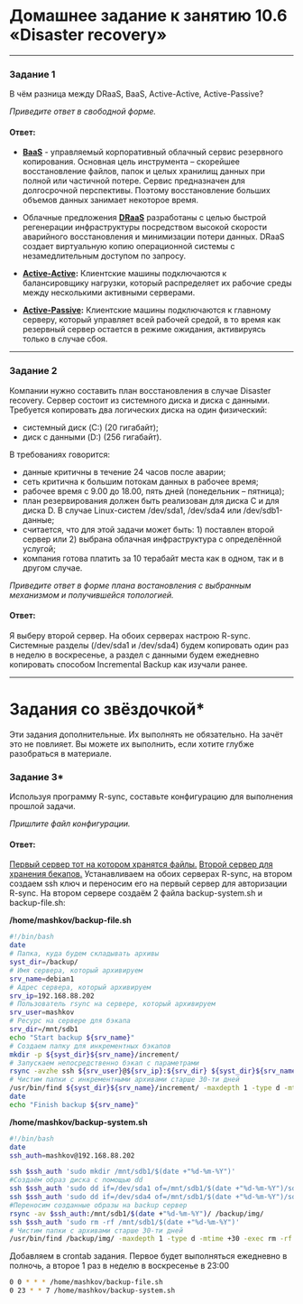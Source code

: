 # Домашнее задание к занятию 10.6 «Disaster recovery»---### Задание 1В чём разница между DRaaS, BaaS, Active-Active, Active-Passive?*Приведите ответ в свободной форме.*#### Ответ:* **<ins>BaaS</ins>** - управляемый корпоративный облачный сервис резервного копирования. Основная цель инструмента – скорейшее восстановление файлов, папок и целых хранилищ данных при полной или частичной потере. Сервис предназначен для долгосрочной перспективы. Поэтому восстановление больших объемов данных занимает некоторое время.* Облачные предложения **<ins>DRaaS</ins>** разработаны с целью быстрой регенерации инфраструктуры посредством высокой скорости аварийного восстановления и минимизации потери данных. DRaaS создает виртуальную копию операционной системы с незамедлительным доступом по запросу.* **<ins>Active-Active</ins>:** Клиентские машины подключаются к балансировщику нагрузки, который распределяет их рабочие среды между несколькими активными серверами.* **<ins>Active-Passive</ins>:** Клиентские машины подключаются к главному серверу, который управляет всей рабочей средой, в то время как резервный сервер остается в режиме ожидания, активируясь только в случае сбоя.---### Задание 2Компании нужно составить план восстановления в случае Disaster recovery. Сервер состоит из системного диска и диска с данными. Требуется копировать два логических диска на один физический: - системный диск (C:) (20 гигабайт);- диск с данными (D:) (256 гигабайт). В требованиях говорится: - данные критичны в течение 24 часов после аварии;- сеть критична к большим потокам данных в рабочее время;- рабочее время с 9.00 до 18.00, пять дней (понедельник – пятница);- план резервирования должен быть реализован для диска C и для диска D. В случае Linux-систем /dev/sda1, /dev/sda4 или /dev/sdb1-данные;- считается, что для этой задачи может быть: 1) поставлен второй сервер или 2) выбрана облачная инфраструктура с определённой услугой;- компания готова платить за 10 терабайт места как в одном, так и в другом случае. *Приведите ответ в форме плана востановления с выбранным механизмом и получившейся топологией.*#### Ответ:Я выберу второй сервер. На обоих серверах настрою R-sync. Системные разделы (/dev/sda1 и /dev/sda4) будем копировать один раз в неделю в воскресенье, а раздел с данными будем ежедневно копировать способом Incremental Backup как изучали ранее.---# Задания со звёздочкой*Эти задания дополнительные. Их выполнять не обязательно. На зачёт это не повлияет. Вы можете их выполнить, если хотите глубже разобраться в материале. ### Задание 3*Используя программу R-sync, составьте конфигурацию для выполнения прошлой задачи.*Пришлите файл конфигурации.*#### Ответ:<ins>Первый сервер тот на котором хранятся файлы.</ins><ins>Второй сервер для хранения бекапов.</ins>Устанавливаем на обоих серверах R-sync, на втором создаем ssh ключ и переносим его на первый сервер для авторизации R-sync.На втором сервере создаём 2 файла backup-system.sh и backup-file.sh:**/home/mashkov/backup-file.sh**```bash#!/bin/bashdate# Папка, куда будем складывать архивыsyst_dir=/backup/# Имя сервера, который архивируемsrv_name=debian1# Адрес сервера, который архивируемsrv_ip=192.168.88.202# Пользователь rsync на сервере, который архивируемsrv_user=mashkov# Ресурс на сервере для бэкапаsrv_dir=/mnt/sdb1echo "Start backup ${srv_name}"# Создаем папку для инкрементных бэкаповmkdir -p ${syst_dir}${srv_name}/increment/# Запускаем непосредственно бэкап с параметрамиrsync -avzhe ssh ${srv_user}@${srv_ip}:${srv_dir} ${syst_dir}${srv_name}/current/ --backup --backup-dir=${syst_dir}${srv_name}/increment/`date +%Y-%m-%d`/# Чистим папки с инкрементными архивами старше 30-ти дней/usr/bin/find ${syst_dir}${srv_name}/increment/ -maxdepth 1 -type d -mtime +30 -exec rm -rf {} \;dateecho "Finish backup ${srv_name}"```**/home/mashkov/backup-system.sh**```bash#!/bin/bashdatessh_auth=mashkov@192.168.88.202ssh $ssh_auth 'sudo mkdir /mnt/sdb1/$(date +"%d-%m-%Y")'#Создаём образ диска с помощью ddssh $ssh_auth 'sudo dd if=/dev/sda1 of=/mnt/sdb1/$(date +"%d-%m-%Y")/sda1.img bs=8M conv=sync,noerror'ssh $ssh_auth 'sudo dd if=/dev/sda4 of=/mnt/sdb1/$(date +"%d-%m-%Y")/sda4.img bs=8M conv=sync,noerror'#Переносим созданные образы на backup серверrsync -av $ssh_auth:/mnt/sdb1/$(date +"%d-%m-%Y")/ /backup/img/ssh $ssh_auth 'sudo rm -rf /mnt/sdb1/$(date +"%d-%m-%Y")'# Чистим папки с архивами старше 30-ти дней/usr/bin/find /backup/img/ -maxdepth 1 -type d -mtime +30 -exec rm -rf {} \;```Добавляем в crontab задания.Первое будет выполняться ежедневно в полночь, а второе 1 раз в неделю в воскресенье в 23:00```bash0 0 * * * /home/mashkov/backup-file.sh0 23 * * 7 /home/mashkov/backup-system.sh```